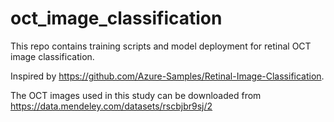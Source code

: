 # oct_image_classification
This repo contains training scripts and model deployment for retinal OCT image classification.

Inspired by <https://github.com/Azure-Samples/Retinal-Image-Classification>.

The OCT images used in this study can be downloaded from https://data.mendeley.com/datasets/rscbjbr9sj/2 
